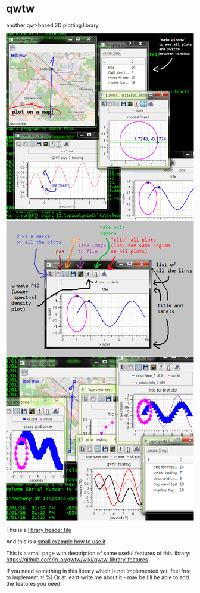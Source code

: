 # qwtw 
another qwt-based 2D plotting library

![](readme/p1.png "plot examples")
![](readme/p2.png "plot description")
![](readme/p3.png "plot examples #2")

This is a [library header file](https://github.com/ig-or/qwtw/blob/master/qwtw/c_lib/qwtw.h)

And this is a [small example how to use it](https://github.com/ig-or/qwtw/blob/master/qwtw/qwtwtest.cpp)

This is a small page with description of some useful features of this library: https://github.com/ig-or/qwtw/wiki/qwtw-library-features


If you need something in this library which is not implemented yet, feel free to implement it! %) Or at least write me about it - may be I'll be able to add the features you need.



